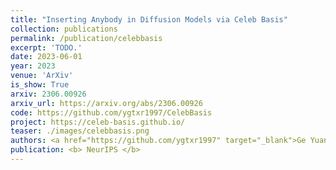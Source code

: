 ```yaml
---
title: "Inserting Anybody in Diffusion Models via Celeb Basis"
collection: publications
permalink: /publication/celebbasis
excerpt: 'TODO.'
date: 2023-06-01
year: 2023
venue: 'ArXiv'
is_show: True
arxiv: 2306.00926
arxiv_url: https://arxiv.org/abs/2306.00926
code: https://github.com/ygtxr1997/CelebBasis
project: https://celeb-basis.github.io/
teaser: ./images/celebbasis.png
authors: <a href="https://github.com/ygtxr1997" target="_blank">Ge Yuan</a>, <b>Xiaodong Cun</b>, <a href="https://yzhang2016.github.io" target="_blank">Yong Zhang</a>, <a href="https://scholar.google.com/citations?user=ym_t6QYAAAAJ&hl=zh-CN&oi=sra" target="_blank">Maomao Li</a>, <a href="https://chenyangqiqi.github.io/" target="_blank">Chenyang Qi</a>, <a href="https://xinntao.github.io/" target="_blank">Xintao Wang</a>, <a href="https://scholar.google.com/citations?hl=zh-CN&user=4oXBp9UAAAAJ" target="_blank">Ying Shan</a>, <a href="https://scholar.google.com/citations?user=CCUQi50AAAAJ" target="_blank">Huicheng Zheng</a>
publication: <b> NeurIPS </b>
---
```


<!-- This paper is about the number 3. The number 4 is left for future work. -->

<!-- [Download paper here](http://academicpages.github.io/files/paper3.pdf) -->
